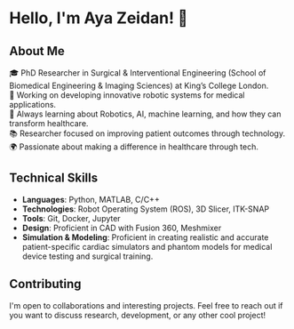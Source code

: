 # Hello, I'm Aya Zeidan! 👋

## About Me
🎓 PhD Researcher in Surgical & Interventional Engineering (School of Biomedical Engineering & Imaging Sciences) at King’s College London.  
🔭 Working on developing innovative robotic systems for medical applications.  
🌱 Always learning about Robotics, AI, machine learning, and how they can transform healthcare.  
📚 Researcher focused on improving patient outcomes through technology.  
🌍 Passionate about making a difference in healthcare through tech.

## Technical Skills
- **Languages**: Python, MATLAB, C/C++ 
- **Technologies**: Robot Operating System (ROS), 3D Slicer, ITK-SNAP
- **Tools**: Git, Docker, Jupyter
- **Design**: Proficient in CAD with Fusion 360, Meshmixer
- **Simulation & Modeling**: Proficient in creating realistic and accurate patient-specific cardiac simulators and phantom models for medical device testing and surgical training.

<!--## My Work
<!-- This section can include a portfolio or selection of your most significant or interesting projects. Use images, GIFs, and links to demonstrate your work.
- [**Transseptal Puncture Robotic System**](#) - Development and validation of a novel robotic system aimed at enhancing the precision and safety of cardiac procedures.
- [**Machine Learning in Fetal Medicine**](#) - Application of deep learning techniques to predict health outcomes in fetal medicine.-->

<!--## Publications
<!-- List a few of your most significant publications, if applicable.
- Zeidan, A. M., et al. (Year). Title of the paper. *Journal Name*. Vol(Issue), Pages. [Link]
- Zeidan, A. M., et al. (Year). Title of another paper. *Conference Proceedings*. [Link] -->

<!--## Connect with Me
- LinkedIn: [www.linkedin.com/in/aya-zeidan99](https://www.linkedin.com/in/aya-zeidan99)
- Email: [aya.zeidan@kcl.ac.uk](mailto:aya.zeidan@kcl.ac.uk)

<!-- Optional: Any other social media or professional link

## My GitHub Stats
<!-- You might include a section with your GitHub stats using GitHub Readme Stats (https://github.com/anuraghazra/github-readme-stats)
![Your Name's GitHub stats](https://github-readme-stats.vercel.app/api?username=YourGitHubUsername&show_icons=true)

<!-- You can add widgets like the one below to showcase your most used languages, contributions, etc. 
![Top Langs](https://github-readme-stats.vercel.app/api/top-langs/?username=YourGitHubUsername&layout=compact)

<!-- Consider adding a section for any open source projects you've contributed to or any technical community activities you're involved with -->

## Contributing
I'm open to collaborations and interesting projects. Feel free to reach out if you want to discuss research, development, or any other cool project!

<!-- Add any other sections you feel will enhance your profile -->



<!--
**ayaziee/ayaziee** is a ✨ _special_ ✨ repository because its `README.md` (this file) appears on your GitHub profile.

Here are some ideas to get you started:

- 🔭 I’m currently working on ...
- 🌱 I’m currently learning ...
- 👯 I’m looking to collaborate on ...
- 🤔 I’m looking for help with ...
- 💬 Ask me about ...
- 📫 How to reach me: ...
- 😄 Pronouns: ...
- ⚡ Fun fact: ...
-->
